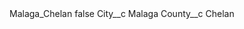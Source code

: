 <?xml version="1.0" encoding="UTF-8"?>
<CustomMetadata xmlns="http://soap.sforce.com/2006/04/metadata" xmlns:xsi="http://www.w3.org/2001/XMLSchema-instance" xmlns:xsd="http://www.w3.org/2001/XMLSchema">
    <label>Malaga_Chelan</label>
    <protected>false</protected>
    <values>
        <field>City__c</field>
        <value xsi:type="xsd:string">Malaga</value>
    </values>
    <values>
        <field>County__c</field>
        <value xsi:type="xsd:string">Chelan</value>
    </values>
</CustomMetadata>

